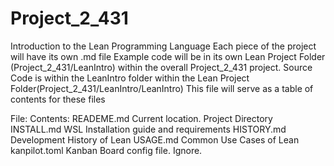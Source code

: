 # Project_2_431

Introduction to the Lean Programming Language
Each piece of the project will have its own .md file
Example code will be in its own Lean Project Folder (Project_2_431/LeanIntro) within the overall Project_2_431 project. Source Code is within the LeanIntro folder within the Lean Project Folder(Project_2_431/LeanIntro/LeanIntro)
This file will serve as a table of contents for these files

File:               Contents:
READEME.md          Current location. Project Directory
INSTALL.md          WSL Installation guide and requirements
HISTORY.md          Development History of Lean
USAGE.md            Common Use Cases of Lean
kanpilot.toml       Kanban Board config file. Ignore.